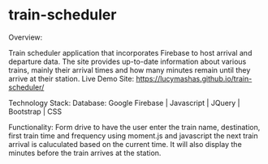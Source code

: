 # train-scheduler
Overview:

Train scheduler application that incorporates Firebase to host arrival and departure data. The site provides up-to-date information about various trains, mainly their arrival times and how many minutes remain until they arrive at their station.
Live Demo Site:  https://lucymashas.github.io/train-scheduler/

Technology Stack: 
Database:  Google Firebase | Javascript | JQuery | Bootstrap | CSS

Functionality: 
Form drive to have the user enter the train name, destination, first train time and frequency using moment.js and javascript the next train arrival is caluculated based on the current time.  It will also display the minutes before the train arrives at the station.
